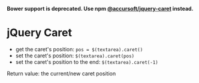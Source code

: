 **Bower support is deprecated. Use npm [@accursoft/jquery-caret](https://www.npmjs.com/package/@accursoft/jquery-caret) instead.**

jQuery Caret
============

- get the caret's position: `pos = $(textarea).caret()`
- set the caret's position: `$(textarea).caret(pos)`
- set the caret's position to the end: `$(textarea).caret(-1)`

Return value: the current/new caret position